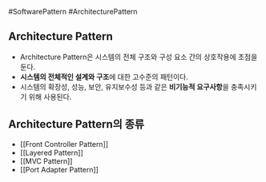 #SoftwarePattern #ArchitecturePattern

## Architecture Pattern
- Architecture Pattern은 시스템의 전체 구조와 구성 요소 간의 상호작용에 초점을 둔다.
- **시스템의 전체적인 설계와 구조**에 대한 고수준의 패턴이다.
- 시스템의 확장성, 성능, 보안, 유지보수성 등과 같은 **비기능적 요구사항**을 충족시키기 위해 사용된다.

## Architecture Pattern의 종류
+ [[Front Controller Pattern]]
+ [[Layered Pattern]]
+ [[MVC Pattern]]
+ [[Port Adapter Pattern]]